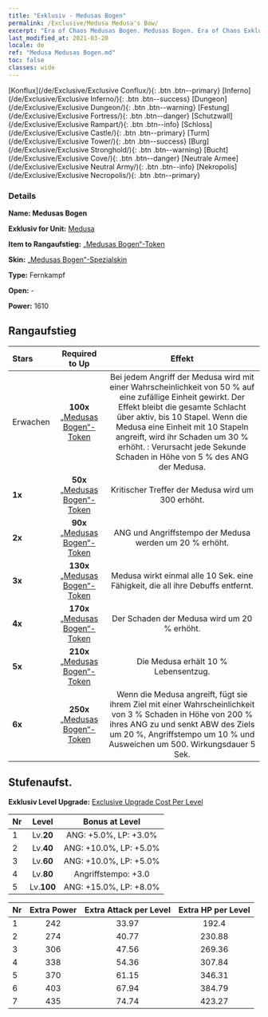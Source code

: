 ```yaml
---
title: "Exklusiv - Medusas Bogen"
permalink: /Exclusive/Medusa Medusa's Bow/
excerpt: "Era of Chaos Medusas Bogen. Medusas Bogen. Era of Chaos Exklusiv Medusas Bogen. Medusa Exklusiv."
last_modified_at: 2021-03-20
locale: de
ref: "Medusa Medusas Bogen.md"
toc: false
classes: wide
---
```

 [Konflux](/de/Exclusive/Exclusive Conflux/){: .btn .btn--primary} [Inferno](/de/Exclusive/Exclusive Inferno/){: .btn .btn--success} [Dungeon](/de/Exclusive/Exclusive Dungeon/){: .btn .btn--warning} [Festung](/de/Exclusive/Exclusive Fortress/){: .btn .btn--danger} [Schutzwall](/de/Exclusive/Exclusive Rampart/){: .btn .btn--info} [Schloss](/de/Exclusive/Exclusive Castle/){: .btn .btn--primary} [Turm](/de/Exclusive/Exclusive Tower/){: .btn .btn--success} [Burg](/de/Exclusive/Exclusive Stronghold/){: .btn .btn--warning} [Bucht](/de/Exclusive/Exclusive Cove/){: .btn .btn--danger} [Neutrale Armee](/de/Exclusive/Exclusive Neutral Army/){: .btn .btn--info} [Nekropolis](/de/Exclusive/Exclusive Necropolis/){: .btn .btn--primary} 

### Details
 **Name: Medusas Bogen** 

 **Exklusiv for Unit:** [Medusa](/de/units/Medusa/) 

 **Item to Rangaufstieg:** [„Medusas Bogen“-Token](/de/Items/con_991/)

 **Skin:** [„Medusas Bogen“-Spezialskin](/de/Items/con_659/)

 **Type:** Fernkampf

 **Open:** -

 **Power:** 1610

## Rangaufstieg

  |     Stars    |  Required to Up | Effekt |
  |:-------------|:---------------:|:---------------:|
  |  Erwachen  | **100x** [„Medusas Bogen“-Token](/de/Items/con_991/) | Bei jedem Angriff der Medusa wird mit einer Wahrscheinlichkeit von 50 % <Schlangengift> auf eine zufällige Einheit gewirkt. Der Effekt bleibt die gesamte Schlacht über aktiv, bis 10 Stapel. Wenn die Medusa eine Einheit mit 10 Stapeln <Schlangengift> angreift, wird ihr Schaden um 30 % erhöht. <Schlangengift>: Verursacht jede Sekunde Schaden in Höhe von 5 % des ANG der Medusa. |
  | **1x** <i class="fas fa-star"/> | **50x** [„Medusas Bogen“-Token](/de/Items/con_991/) | Kritischer Treffer der Medusa wird um 300 erhöht. |
  | **2x** <i class="fas fa-star"/> | **90x** [„Medusas Bogen“-Token](/de/Items/con_991/) | ANG und Angriffstempo der Medusa werden um 20 % erhöht. |
  | **3x** <i class="fas fa-star"/> | **130x** [„Medusas Bogen“-Token](/de/Items/con_991/) | <Loch> Medusa wirkt einmal alle 10 Sek. eine Fähigkeit, die all ihre Debuffs entfernt. |
  | **4x** <i class="fas fa-star"/> | **170x** [„Medusas Bogen“-Token](/de/Items/con_991/) | Der Schaden der Medusa wird um 20 % erhöht. |
  | **5x** <i class="fas fa-star"/> | **210x** [„Medusas Bogen“-Token](/de/Items/con_991/) | Die Medusa erhält 10 % Lebensentzug. |
  | **6x** <i class="fas fa-star"/> | **250x** [„Medusas Bogen“-Token](/de/Items/con_991/) | <Siegel der Kehle> Wenn die Medusa angreift, fügt sie ihrem Ziel mit einer Wahrscheinlichkeit von 3 % Schaden in Höhe von 200 % ihres ANG zu und senkt ABW des Ziels um 20 %, Angriffstempo um 10 % und Ausweichen um 500. Wirkungsdauer 5 Sek. |


## Stufenaufst.
 **Exklusiv Level Upgrade:** [Exclusive Upgrade Cost Per Level](/Exclusive/ExclusiveUpgradeCostPerLevel/)

  |  Nr  |   Level  | Bonus at Level |
  |:-----|:--------:|:--------------:|
  | 1 | Lv.**20** | ANG: +5.0%, LP: +3.0% |
  | 2 | Lv.**40** | ANG: +10.0%, LP: +5.0% |
  | 3 | Lv.**60** | ANG: +10.0%, LP: +5.0% |
  | 4 | Lv.**80** | Angriffstempo: +3.0 |
  | 5 | Lv.**100** | ANG: +15.0%, LP: +8.0% |


  |  Nr  |  Extra Power | Extra Attack per Level | Extra HP per Level |
  |:-----|:--------:|:--------:|:--------:|
  | 1 | 242 | 33.97 | 192.4 |
  | 2 | 274 | 40.77 | 230.88 |
  | 3 | 306 | 47.56 | 269.36 |
  | 4 | 338 | 54.36 | 307.84 |
  | 5 | 370 | 61.15 | 346.31 |
  | 6 | 403 | 67.94 | 384.79 |
  | 7 | 435 | 74.74 | 423.27 |


